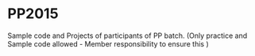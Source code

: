 # PP2015
Sample code and Projects of participants of PP batch. (Only practice and Sample code allowed - Member responsibility to ensure this ) 
